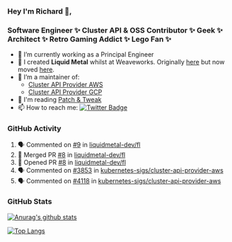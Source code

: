 ### Hey I'm Richard 👋, 

<h3 align="left">Software Engineer ✨ Cluster API & OSS Contributor ✨ Geek ✨ Architect ✨ Retro Gaming Addict ✨ Lego Fan ✨</h3>

- 🔭 I’m currently working as a Principal Engineer
- 📯 I created **Liquid Metal** whilst at Weaveworks. Originally [here](https://github.com/weaveworks-liquidmetal) but now moved [here](https://github.com/liquidmetal-dev).
- 👯 I’m a maintainer of:
  -  [Cluster API Provider AWS](https://github.com/kubernetes-sigs/cluster-api-provider-aws)
  -  [Cluster API Provider GCP](https://github.com/kubernetes-sigs/cluster-api-provider-gcp)
- 💬 I'm reading [Patch & Tweak](https://bjooks.com/products/patch-tweak-exploring-modular-synthesis)
- 📫 How to reach me: [![Twitter Badge](https://img.shields.io/badge/-@fruit_case-00acee?style=flat&logo=Twitter&logoColor=white)](https://twitter.com/intent/follow?screen_name=fruit_case "Follow on Twitter")

### GitHub Activity 

<!--START_SECTION:activity-->
1. 🗣 Commented on [#9](https://github.com/liquidmetal-dev/fl/pull/9#issuecomment-2244739931) in [liquidmetal-dev/fl](https://github.com/liquidmetal-dev/fl)
2. 🎉 Merged PR [#8](https://github.com/liquidmetal-dev/fl/pull/8) in [liquidmetal-dev/fl](https://github.com/liquidmetal-dev/fl)
3. 💪 Opened PR [#8](https://github.com/liquidmetal-dev/fl/pull/8) in [liquidmetal-dev/fl](https://github.com/liquidmetal-dev/fl)
4. 🗣 Commented on [#3853](https://github.com/kubernetes-sigs/cluster-api-provider-aws/issues/3853#issuecomment-2244392794) in [kubernetes-sigs/cluster-api-provider-aws](https://github.com/kubernetes-sigs/cluster-api-provider-aws)
5. 🗣 Commented on [#4118](https://github.com/kubernetes-sigs/cluster-api-provider-aws/issues/4118#issuecomment-2244391800) in [kubernetes-sigs/cluster-api-provider-aws](https://github.com/kubernetes-sigs/cluster-api-provider-aws)
<!--END_SECTION:activity-->

### GitHub Stats

[![Anurag's github stats](https://github-readme-stats.vercel.app/api?username=richardcase&count_private=true&show_icons=true)](https://github.com/anuraghazra/github-readme-stats)

[![Top Langs](https://github-readme-stats.vercel.app/api/top-langs/?username=richardcase&hide=html&layout=compact)](https://github.com/anuraghazra/github-readme-stats)
